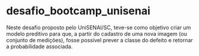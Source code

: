# desafio_bootcamp_unisenai
Neste desafio proposto pelo UniSENAI/SC, teve-se como objetivo criar um modelo preditivo para que, a partir do cadastro de uma nova imagem (ou conjunto de medições), fosse possível prever a classe do defeito e retornar a probabilidade associada.
